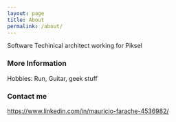 ```yaml
---
layout: page
title: About
permalink: /about/
---
```

Software Techinical architect working for Piksel

### More Information
Hobbies: Run, Guitar, geek stuff

### Contact me
https://www.linkedin.com/in/mauricio-farache-4536982/
